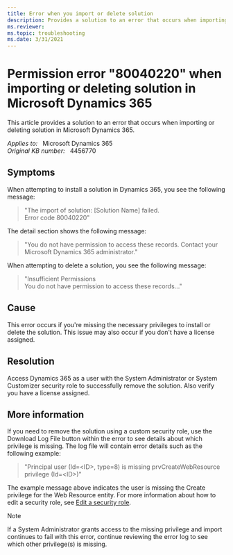 ```yaml
---
title: Error when you import or delete solution
description: Provides a solution to an error that occurs when importing or deleting solution in Microsoft Dynamics 365.
ms.reviewer: 
ms.topic: troubleshooting
ms.date: 3/31/2021
---
```

# Permission error "80040220" when importing or deleting solution in Microsoft Dynamics 365

This article provides a solution to an error that occurs when importing or deleting solution in Microsoft Dynamics 365.

_Applies to:_ &nbsp; Microsoft Dynamics 365  
_Original KB number:_ &nbsp; 4456770

## Symptoms

When attempting to install a solution in Dynamics 365, you see the following message:

> "The import of solution: [Solution Name] failed.  
Error code 80040220"

The detail section shows the following message:

> "You do not have permission to access these records. Contact your Microsoft Dynamics 365 administrator."

When attempting to delete a solution, you see the following message:

> "Insufficient Permissions  
You do not have permission to access these records..."

## Cause

This error occurs if you're missing the necessary privileges to install or delete the solution. This issue may also occur if you don't have a license assigned.

## Resolution

Access Dynamics 365 as a user with the System Administrator or System Customizer security role to successfully remove the solution. Also verify you have a license assigned.

## More information

If you need to remove the solution using a custom security role, use the Download Log File button within the error to see details about which privilege is missing. The log file will contain error details such as the following example:

> "Principal user (Id=\<ID>, type=8) is missing prvCreateWebResource privilege (Id=\<ID>)"

The example message above indicates the user is missing the Create privilege for the Web Resource entity. For more information about how to edit a security role, see [Edit a security role](/power-platform/admin/create-edit-security-role#edit-a-security-role).

> [!NOTE]
> If a System Administrator grants access to the missing privilege and import continues to fail with this error, continue reviewing the error log to see which other privilege(s) is missing.
